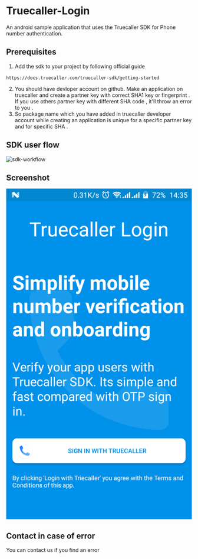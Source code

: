 # Truecaller-Login
An android sample application that uses the Truecaller SDK for Phone number authentication.


## Prerequisites

1. Add the sdk to your project by following official guide
```
https://docs.truecaller.com/truecaller-sdk/getting-started
```
2. You should have devloper account on github. Make an application on truecaller and create a partner key with correct SHA1 key or fingerprint . If you use others partner key with different SHA code , it'll throw an error to you . 
3. So package name which you have added in truecaller developer account while creating an application is unique for a specific partner key and for specific SHA . 

## SDK user flow
![sdk-workflow](https://blobscdn.gitbook.com/v0/b/gitbook-28427.appspot.com/o/assets%2F-L_r_7LQgMQPpvEeFmRw%2F-LpmVgW-R60lBodxt_88%2F-LpmVmucf0pf5zA9FuGi%2FHousejoy%20%E2%80%93%201.png?alt=media&token=6874d69b-53e8-4299-b124-46a26a8bc223)

## Screenshot
![alt text](https://raw.githubusercontent.com/JahsonKim/Truecaller-Login/master/screenshots/Screenshot_20191109-143528.png)

## Contact in case of error
You can contact us if you find an error 
